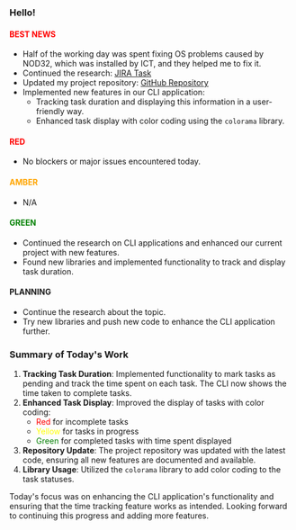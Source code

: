 ### Hello!

#### <span style="color: red;">BEST NEWS</span>

- Half of the working day was spent fixing OS problems caused by NOD32, which was installed by ICT, and they helped me to fix it.
- Continued the research: [JIRA Task](https://jira.scnsoft.com/servicedesk/customer/portal/17/EA-441?sda_source=notification-email)
- Updated my project repository: [GitHub Repository](https://github.com/DmitryZhdanov-ScienceSoft/CLI)
- Implemented new features in our CLI application:
  - Tracking task duration and displaying this information in a user-friendly way.
  - Enhanced task display with color coding using the `colorama` library.

#### <span style="color: red;">RED</span>
- No blockers or major issues encountered today.

#### <span style="color: orange;">AMBER</span>
- N/A

#### <span style="color: green;">GREEN</span>
- Continued the research on CLI applications and enhanced our current project with new features.
- Found new libraries and implemented functionality to track and display task duration.

#### PLANNING
- Continue the research about the topic.
- Try new libraries and push new code to enhance the CLI application further.

### Summary of Today's Work

1. **Tracking Task Duration**: Implemented functionality to mark tasks as pending and track the time spent on each task. The CLI now shows the time taken to complete tasks.
2. **Enhanced Task Display**: Improved the display of tasks with color coding:
   - <span style="color: red;">Red</span> for incomplete tasks
   - <span style="color: yellow;">Yellow</span> for tasks in progress
   - <span style="color: green;">Green</span> for completed tasks with time spent displayed
3. **Repository Update**: The project repository was updated with the latest code, ensuring all new features are documented and available.
4. **Library Usage**: Utilized the `colorama` library to add color coding to the task statuses.

Today's focus was on enhancing the CLI application's functionality and ensuring that the time tracking feature works as intended. Looking forward to continuing this progress and adding more features.
